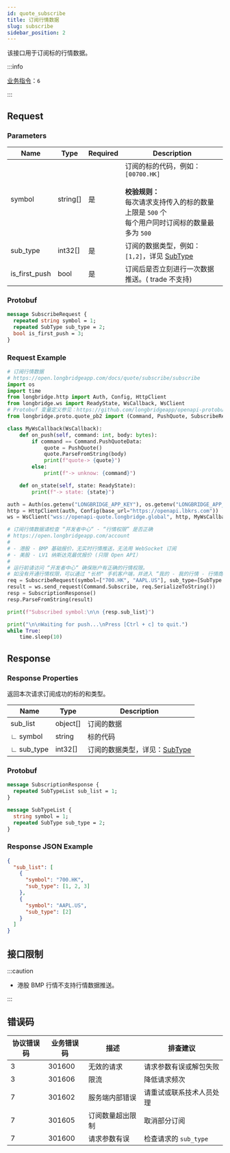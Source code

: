 ```yaml
---
id: quote_subscribe
title: 订阅行情数据
slug: subscribe
sidebar_position: 2
---
```


该接口用于订阅标的行情数据。

:::info

[业务指令](../../socket/protocol/request)：`6`

:::

## Request

### Parameters

| Name          | Type     | Required | Description                                                                                                                                              |
| ------------- | -------- | -------- | -------------------------------------------------------------------------------------------------------------------------------------------------------- |
| symbol        | string[] | 是       | 订阅的标的代码，例如：`[00700.HK]` <br /><br />**校验规则：**<br />每次请求支持传入的标的数量上限是 `500` 个 <br /> 每个用户同时订阅标的数量最多为 `500` |
| sub_type      | int32[]  | 是       | 订阅的数据类型，例如：`[1,2]`，详见 [SubType](../objects#subtype---订阅数据的类型)                                                                       |
| is_first_push | bool     | 是       | 订阅后是否立刻进行一次数据推送。( trade 不支持)                                                                                                          |

### Protobuf

```protobuf
message SubscribeRequest {
  repeated string symbol = 1;
  repeated SubType sub_type = 2;
  bool is_first_push = 3;
}
```

### Request Example

```python
# 订阅行情数据
# https://open.longbridgeapp.com/docs/quote/subscribe/subscribe
import os
import time
from longbridge.http import Auth, Config, HttpClient
from longbridge.ws import ReadyState, WsCallback, WsClient
# Protobuf 变量定义参见：https://github.com/longbridgeapp/openapi-protobufs/blob/main/quote/api.proto
from longbridge.proto.quote_pb2 import (Command, PushQuote, SubscribeRequest, SubscriptionResponse, SubType)

class MyWsCallback(WsCallback):
    def on_push(self, command: int, body: bytes):
        if command == Command.PushQuoteData:
            quote = PushQuote()
            quote.ParseFromString(body)
            print(f"quote-> {quote}")
        else:
            print(f"-> unknow: {command}")

    def on_state(self, state: ReadyState):
        print(f"-> state: {state}")

auth = Auth(os.getenv("LONGBRIDGE_APP_KEY"), os.getenv("LONGBRIDGE_APP_SECRET"), access_token=os.getenv("LONGBRIDGE_ACCESS_TOKEN"))
http = HttpClient(auth, Config(base_url="https://openapi.lbkrs.com"))
ws = WsClient("wss://openapi-quote.longbridge.global", http, MyWsCallback())

# 订阅行情数据请检查 “开发者中心“ - “行情权限” 是否正确
# https://open.longbridgeapp.com/account
#
# - 港股 - BMP 基础报价，无实时行情推送，无法用 WebSocket 订阅
# - 美股 - LV1 纳斯达克最优报价 (只限 Open API）
#
# 运行前请访问 “开发者中心“ 确保账户有正确的行情权限。
# 如没有开通行情权限，可以通过 "长桥" 手机客户端，并进入 “我的 - 我的行情 - 行情商城“ 购买开通行情权限。
req = SubscribeRequest(symbol=["700.HK", "AAPL.US"], sub_type=[SubType.QUOTE], is_first_push=True)
result = ws.send_request(Command.Subscribe, req.SerializeToString())
resp = SubscriptionResponse()
resp.ParseFromString(result)

print(f"Subscribed symbol:\n\n {resp.sub_list}")

print("\n\nWaiting for push...\nPress [Ctrl + c] to quit.")
while True:
    time.sleep(10)
```

## Response

### Response Properties

返回本次请求订阅成功的标的和类型。

| Name       | Type     | Description                                                          |
| ---------- | -------- | -------------------------------------------------------------------- |
| sub_list   | object[] | 订阅的数据                                                           |
| ∟ symbol   | string   | 标的代码                                                             |
| ∟ sub_type | int32[]  | 订阅的数据类型，详见：[SubType](../objects#subtype---订阅数据的类型) |

### Protobuf

```protobuf
message SubscriptionResponse {
  repeated SubTypeList sub_list = 1;
}

message SubTypeList {
  string symbol = 1;
  repeated SubType sub_type = 2;
}
```

### Response JSON Example

```json
{
  "sub_list": [
    {
      "symbol": "700.HK",
      "sub_type": [1, 2, 3]
    },
    {
      "symbol": "AAPL.US",
      "sub_type": [2]
    }
  ]
}
```

## 接口限制

:::caution

- 港股 BMP 行情不支持行情数据推送。

:::

## 错误码

| 协议错误码 | 业务错误码 | 描述             | 排查建议                 |
| ---------- | ---------- | ---------------- | ------------------------ |
| 3          | 301600     | 无效的请求       | 请求参数有误或解包失败   |
| 3          | 301606     | 限流             | 降低请求频次             |
| 7          | 301602     | 服务端内部错误   | 请重试或联系技术人员处理 |
| 7          | 301605     | 订阅数量超出限制 | 取消部分订阅             |
| 7          | 301600     | 请求参数有误     | 检查请求的 `sub_type`    |

